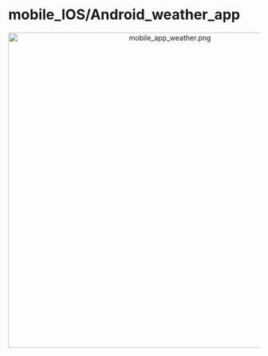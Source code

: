 # mobile_IOS/Android_weather_app

<p align="center">
  <img style="text-align: center;" width="632" alt="mobile_app_weather.png" src="https://github.com/josaputra15/weather_app/assets/mobile_app_weather.png">
</p>
